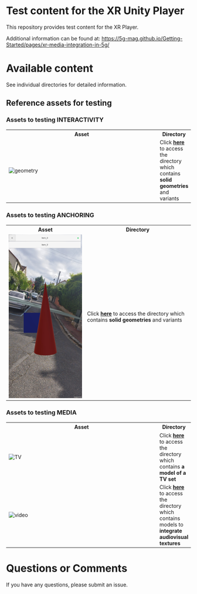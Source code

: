 # Test content for the XR Unity Player
This repository provides test content for the XR Player.

Additional information can be found at: https://5g-mag.github.io/Getting-Started/pages/xr-media-integration-in-5g/

# Available content

See individual directories for detailed information.

## Reference assets for testing

### Assets to testing INTERACTIVITY

<table>
<tr>
<th>Asset</th>
<th>Directory</th>
</tr>
<tr>
<td width="400px">
<img href="geometry" src="geometry/metadata/UseCase_01-variant3-geometry.jpg"  alt="geometry"/>
</td>
<td>
Click <a href="geometry"><b>here</a></b> to access the directory which contains <b>solid geometries</b> and variants<br>
</td>
<tr>
</table>

### Assets to testing ANCHORING

<table>
<tr>
<th>Asset</th>
<th>Directory</th>
</tr>
<tr>
<td width="200px">
<img href="anchoring" src="anchoring/metadata/anchorTest_viewer_n.jpg"  alt="anchoring"/>
</td>
<td>
Click <a href="anchoring"><b>here</a></b> to access the directory which contains <b>solid geometries</b> and variants<br>
</td>
<tr>
</table>

### Assets to testing MEDIA

<table>
<tr>
<th>Asset</th>
<th>Directory</th>
</tr>
<tr>
<td width="400px">
<img href="TV" src="TV/metadata/scene.jpg"  alt="TV"/>
</td>
<td>
Click <a href="TV"><b>here</a></b> to access the directory which contains <b>a model of a TV set</b><br>
</td>
<tr>
<tr>
<td width="400px">
<img href="video" src="video/metadata/scene.jpg"  alt="video"/>
</td>
<td>
Click <a href="video"><b>here</a></b> to access the directory which contains models to <b>integrate audiovisual textures</b><br>
</td>
<tr>
</table>

# Questions or Comments

If you have any questions, please submit an issue.
